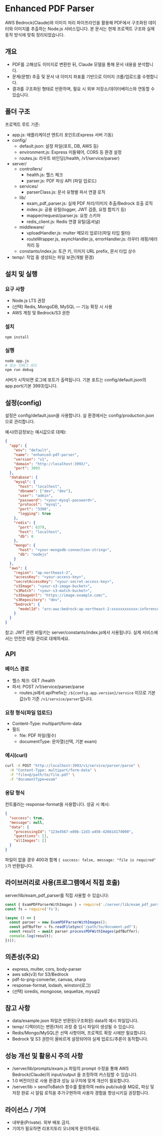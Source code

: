 # Enhanced PDF Parser

AWS Bedrock(Claude)와 이미지 처리 파이프라인을 활용해 PDF에서 구조화된 데이터와 이미지를 추출하는 Node.js 서비스입니다. 본 문서는 현재 프로젝트 구조와 실제 동작 방식에 맞춰 정리되었습니다.

## 개요
- PDF를 고해상도 이미지로 변환한 뒤, Claude 모델을 통해 문서 내용을 분석합니다.
- 문제(문항) 추출 및 문서 내 이미지 좌표를 기반으로 이미지 크롭/업로드를 수행합니다.
- 결과를 구조화된 형태로 반환하며, 필요 시 외부 저장소/데이터베이스와 연동할 수 있습니다.

## 폴더 구조
프로젝트 루트 기준:
- app.js: 애플리케이션 엔트리 포인트(Express 서버 기동)
- config/
  - default.json: 설정 파일(포트, DB, AWS 등)
  - environment.js: Express 미들웨어, CORS 등 환경 설정
  - routes.js: 라우트 바인딩(/health, /v1/service/parser)
- server/
  - controllers/
    - health.js: 헬스 체크
    - parser.js: PDF 파싱 API (파일 업로드)
  - services/
    - parserClass.js: 문서 유형별 파서 연결 로직
  - lib/
    - exam_pdf_parser.js: 실제 PDF 처리/이미지 추출/Bedrock 호출 로직
    - index.js: 공용 유틸(logger, JWT 검증, 요청 합치기 등)
    - mapper/request/parser.js: 요청 스키마
    - redis_client.js: Redis 연결 유틸(옵셔널)
  - middleware/
    - uploadHandler.js: multer 메모리 업로더(파일 타입 필터)
    - routeWrapper.js, asyncHandler.js, errorHandler.js: 라우터 래핑/에러 처리 등
  - constants/index.js: 토큰 키, 이미지 URL prefix, 문서 타입 상수
- temp/: 작업 중 생성되는 파일 보관(개발 환경)

## 설치 및 실행
### 요구 사항
- Node.js LTS 권장
- (선택) Redis, MongoDB, MySQL — 기능 확장 시 사용
- AWS 계정 및 Bedrock/S3 권한

### 설치
```bash
npm install
```

### 실행
```bash
node app.js
# 또는 디버그 모드
npm run debug
```
서버가 시작되면 로그에 포트가 출력됩니다. 기본 포트는 config/default.json의 app.port(기본 3993)입니다.

## 설정(config)
설정은 config/default.json을 사용합니다. 실 환경에서는 config/production.json 으로 관리합니다.

예시(민감정보는 예시값으로 대체):
```json
{
  "app": {
    "env": "default",
    "name": "enhanced-pdf-parser",
    "version": "v1",
    "domain": "http://localhost:3993/",
    "port": 3993
  },
  "database": {
    "mysql": {
      "host": "localhost",
      "dbname": ["dev", "dev"],
      "user": "admin",
      "password": "<your-mysql-password>",
      "protocol": "mysql",
      "port": "3306",
      "logging": true
    },
    "redis": {
      "port": 6379,
      "host": "localhost",
      "db": 0
    },
    "mongo": {
      "host": "<your-mongodb-connection-string>",
      "db": "nodejs"
    }
  },
  "aws": {
    "region": "ap-northeast-2",
    "accessKey": "<your-access-key>",
    "secretAccessKey": "<your-secret-access-key>",
    "s3Image": "<your-s3-image-bucket>",
    "s3Match": "<your-s3-match-bucket>",
    "s3ImageUrl": "https://image.example.com/",
    "s3Repository": "dev",
    "bedrock": {
      "modelId": "arn:aws:bedrock:ap-northeast-2:xxxxxxxxxxxx:inference-profile/apac.anthropic.claude-sonnet-4-20250514-v1:0"
    }
  }
}
```
참고: JWT 관련 비밀키는 server/constants/index.js에서 사용됩니다. 실제 서비스에서는 안전한 비밀 관리로 대체하세요.

## API
### 베이스 경로
- 헬스 체크: GET /health
- 파서: POST /v1/service/parser/parse
  - routes.js에서 apiPrefix는 `/${config.app.version}/service` 이므로 기본값(v1) 기준 `/v1/service/parser`입니다.

### 요청 형식(파일 업로드)
- Content-Type: multipart/form-data
- 필드
  - file: PDF 파일(필수)
  - documentType: 문자열(선택, 기본 exam)

### 예시(curl)
```bash
curl -X POST "http://localhost:3993/v1/service/parser/parse" \
  -H "Content-Type: multipart/form-data" \
  -F "file=@/path/to/file.pdf" \
  -F "documentType=exam"
```

### 응답 형식
컨트롤러는 response-format을 사용합니다. 성공 시 예시:
```json
{
  "success": true,
  "message": null,
  "data": {
    "processingId": "123e4567-e89b-12d3-a456-426614174000",
    "questions": [],
    "allImages": []
  }
}
```
파일이 없을 경우 400과 함께 `{ success: false, message: "file is required" }`가 반환됩니다.

## 라이브러리로 사용(프로그램에서 직접 호출)
server/lib/exam_pdf_parser를 직접 사용할 수 있습니다:
```js
const { ExamPDFParserWithImages } = require('./server/lib/exam_pdf_parser');
const fs = require('fs');

(async () => {
  const parser = new ExamPDFParserWithImages();
  const pdfBuffer = fs.readFileSync('/path/to/document.pdf');
  const result = await parser.processPDFWithImages(pdfBuffer);
  console.log(result);
})();
```

## 의존성(주요)
- express, multer, cors, body-parser
- aws sdk(v3) for S3/Bedrock
- pdf-to-png-converter, canvas, sharp
- response-format, lodash, winston(로그)
- (선택) ioredis, mongoose, sequelize, mysql2

## 참고 사항
- data/example.json 파일은 반환된(구조화된) data의 예시 파일입니다.
- temp/ 디렉터리는 변환/처리 과정 중 임시 파일이 생성될 수 있습니다.
- Redis/Mongo/MySQL은 선택 사항이며, 프로젝트 확장 시에만 필요합니다.
- Bedrock 및 S3 권한이 올바르게 설정되어야 실제 업로드/추론이 동작합니다.

## 성능 개선 및 활용시 주의 사항
- /server/lib/prompts/exam.js 파일의 prompt 수정을 통해 AWS Bedrock(Claude)의 input/output 을 조정하여 커스텀할 수 있습니다.
- 1.0 버전이므로 사용 환경과 성능 요구치에 맞게 개선이 필요합니다.
- /server/lib > sendToBatch 함수를 활용하여 redis pub/sub을 MQ로, 파싱 및 저장 완료 시 알림 로직을 추가구현하여 사용자 경험을 향상시키길 권장합니다.  

## 라이선스 / 기여
- 내부용(Private). 외부 배포 금지.
- 기여가 필요하면 리포지토리 오너에게 문의하세요.